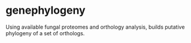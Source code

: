 # genephylogeny
Using available fungal proteomes and orthology analysis, builds putative phylogeny of a set of orthologs.
